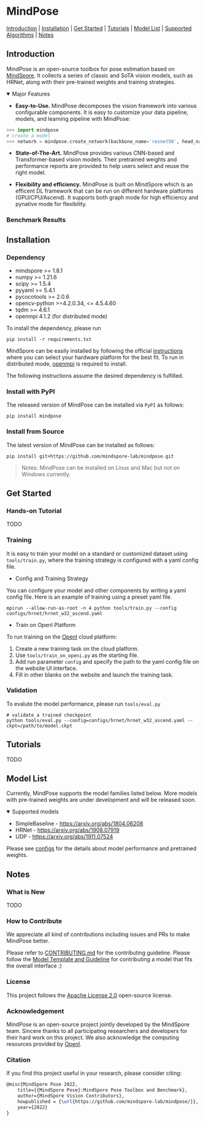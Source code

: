 # MindPose

[Introduction](#introduction) |
[Installation](#installation) |
[Get Started](#get-started) |
[Tutorials](#tutorials) |
[Model List](#model-list) |
[Supported Algorithms](#supported-algorithms) |
[Notes](#notes) 

## Introduction
MindPose is an open-source toolbox for pose estimation based on [MindSpore](https://www.mindspore.cn/en). It collects a series of classic and SoTA vision models, such as HRNet, along with their pre-trained weights and training strategies. 

<details open>
<summary> Major Features </summary>

- **Easy-to-Use.** MindPose decomposes the vision framework into various configurable components. It is easy to customize your data pipeline, models, and learning pipeline with MindPose: 

```python
>>> import mindpose
# create a model
>>> network = mindpose.create_network(backbone_name='resnet50', head_name="simple_baseline_head")
```

- **State-of-The-Art.** MindPose provides various CNN-based and Transformer-based vision models. Their pretrained weights and performance reports are provided to help users select and reuse the right model.

- **Flexibility and efficiency.** MindPose is built on MindSpore which is an efficent DL framework that can be run on different hardware platforms (GPU/CPU/Ascend). It supports both graph mode for high efficiency and pynative mode for flexibility.

</details>

### Benchmark Results

## Installation

### Dependency

- mindspore >= 1.8.1
- numpy >= 1.21.6
- scipy >= 1.5.4
- pyyaml >= 5.4.1
- pycocotools >= 2.0.6
- opencv-python >=4.2.0.34, <= 4.5.4.60
- tqdm >= 4.6.1
- openmpi 4.1.2 (for distributed mode)

To install the dependency, please run
```shell
pip install -r requirements.txt
```

MindSpore can be easily installed by following the official [instructions](https://www.mindspore.cn/install) where you can select your hardware platform for the best fit. To run in distributed mode, [openmpi](https://www.open-mpi.org/software/ompi/v4.0/) is required to install.

The following instructions assume the desired dependency is fulfilled. 

### Install with PyPI

The released version of MindPose can be installed via `PyPI` as follows:
```shell
pip install mindpose
```

### Install from Source

The latest version of MindPose can be installed as follows:
```shell
pip install git+https://github.com/mindspore-lab/mindpose.git
```

> Notes: MindPose can be installed on Linux and Mac but not on Windows currently.

## Get Started 

### Hands-on Tutorial

TODO

### Training

It is easy to train your model on a standard or customized dataset using `tools/train.py`, where the training strategy is configured with a yaml config file.

- Config and Training Strategy

You can configure your model and other components by writing a yaml config file. Here is an example of training using a preset yaml file.

```shell
mpirun --allow-run-as-root -n 4 python tools/train.py --config configs/hrnet/hrnet_w32_ascend.yaml
```

- Train on OpenI Platform

To run training on the [OpenI](https://openi.pcl.ac.cn/) cloud platform:

1. Create a new training task on the cloud platform.
2. Use `tools/train_on_openi.py` as the starting file.
3. Add run parameter `config` and specify the path to the yaml config file on the website UI interface.
4. Fill in other blanks on the website and launch the training task.

### Validation

To evalute the model performance, please run `tools/eval.py` 

```shell
# validate a trained checkpoint
python tools/eval.py --config=configs/hrnet/hrnet_w32_ascend.yaml --ckpt=/path/to/model.ckpt 
```

## Tutorials

TODO

## Model List

Currently, MindPose supports the model families listed below. More models with pre-trained weights are under development and will be released soon.

<details open>
<summary> Supported models </summary>

* SimpleBaseline - https://arxiv.org/abs/1804.06208
* HRNet - https://arxiv.org/abs/1908.07919
* UDP - https://arxiv.org/abs/1911.07524

Please see [configs](./configs) for the details about model performance and pretrained weights.

</details>

## Notes
### What is New

TODO

### How to Contribute

We appreciate all kind of contributions including issues and PRs to make MindPose better. 

Please refer to [CONTRIBUTING.md](CONTRIBUTING.md) for the contributing guideline. Please follow the [Model Template and Guideline](mindpose/models/model_template.md) for contributing a model that fits the overall interface :)

### License

This project follows the [Apache License 2.0](LICENSE.md) open-source license.

### Acknowledgement

MindPose is an open-source project jointly developed by the MindSpore team.
Sincere thanks to all participating researchers and developers for their hard work on this project.
We also acknowledge the computing resources provided by [OpenI](https://openi.pcl.ac.cn/).

### Citation

If you find this project useful in your research, please consider citing:

```latex
@misc{MindSpore Pose 2022,
    title={{MindSpore Pose}:MindSpore Pose Toolbox and Benchmark},
    author={MindSpore Vision Contributors},
    howpublished = {\url{https://github.com/mindspore-lab/mindpose/}},
    year={2022}
}
```
